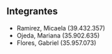 ## Integrantes
- Ramirez, Micaela (39.432.357)
- Ojeda, Mariana (35.902.635)
- Flores, Gabriel (35.957.073)
